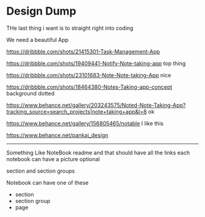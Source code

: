 # Design Dump


THe last thing i want is to straight right into coding

We need a beautiful App

https://dribbble.com/shots/21415301-Task-Management-App



https://dribbble.com/shots/19409441-Notify-Note-taking-app
top thing


https://dribbble.com/shots/23101683-Note-Note-taking-App
nice



https://dribbble.com/shots/18464380-Notes-Taking-app-concept
background dotted



https://www.behance.net/gallery/203243575/Noted-Note-Taking-App?tracking_source=search_projects|note+taking+app&l=8
ok



https://www.behance.net/gallery/156805465/notable
I like this 



https://www.behance.net/pankaj_design



****

Something Like NoteBook readme and that should have all the links
each notebook can have a picture optional

section and section groups

Notebook can have one of these
- section
- section group
- page


